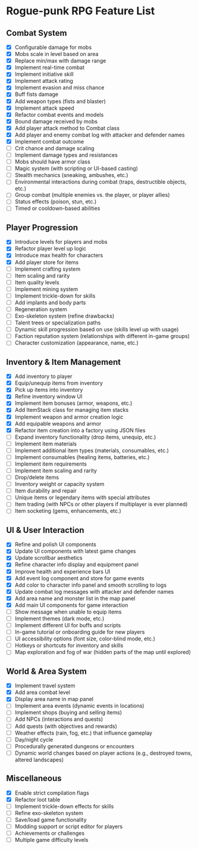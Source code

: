# Rogue-punk RPG Feature List

## Combat System

- [x] Configurable damage for mobs
- [x] Mobs scale in level based on area
- [x] Replace min/max with damage range
- [x] Implement real-time combat
- [x] Implement initiative skill
- [x] Implement attack rating
- [x] Implement evasion and miss chance
- [x] Buff fists damage
- [x] Add weapon types (fists and blaster)
- [x] Implement attack speed
- [x] Refactor combat events and models
- [x] Bound damage received by mobs
- [x] Add player attack method to Combat class
- [x] Add player and enemy combat log with attacker and defender names
- [x] Implement combat outcome
- [ ] Crit chance and damage scaling
- [ ] Implement damage types and resistances
- [ ] Mobs should have armor class
- [ ] Magic system (with scripting or UI-based casting)
- [ ] Stealth mechanics (sneaking, ambushes, etc.)
- [ ] Environmental interactions during combat (traps, destructible objects, etc.)
- [ ] Group combat (multiple enemies vs. the player, or player allies)
- [ ] Status effects (poison, stun, etc.)
- [ ] Timed or cooldown-based abilities

## Player Progression

- [x] Introduce levels for players and mobs
- [x] Refactor player level up logic
- [x] Introduce max health for characters
- [x] Add player store for items
- [ ] Implement crafting system
- [ ] Item scaling and rarity
- [ ] Item quality levels
- [ ] Implement mining system
- [ ] Implement trickle-down for skills
- [ ] Add implants and body parts
- [ ] Regeneration system
- [ ] Exo-skeleton system (refine drawbacks)
- [ ] Talent trees or specialization paths
- [ ] Dynamic skill progression based on use (skills level up with usage)
- [ ] Faction reputation system (relationships with different in-game groups)
- [ ] Character customization (appearance, name, etc.)

## Inventory & Item Management

- [x] Add inventory to player
- [x] Equip/unequip items from inventory
- [x] Pick up items into inventory
- [x] Refine inventory window UI
- [x] Implement item bonuses (armor, weapons, etc.)
- [x] Add ItemStack class for managing item stacks
- [x] Implement weapon and armor creation logic
- [x] Add equipable weapons and armor
- [x] Refactor item creation into a factory using JSON files
- [ ] Expand inventory functionality (drop items, unequip, etc.)
- [ ] Implement item materials
- [ ] Implement additional item types (materials, consumables, etc.)
- [ ] Implement consumables (healing items, batteries, etc.)
- [ ] Implement item requirements
- [ ] Implement item scaling and rarity
- [ ] Drop/delete items
- [ ] Inventory weight or capacity system
- [ ] Item durability and repair
- [ ] Unique items or legendary items with special attributes
- [ ] Item trading (with NPCs or other players if multiplayer is ever planned)
- [ ] Item socketing (gems, enhancements, etc.)

## UI & User Interaction

- [x] Refine and polish UI components
- [x] Update UI components with latest game changes
- [x] Update scrollbar aesthetics
- [x] Refine character info display and equipment panel
- [x] Improve health and experience bars UI
- [x] Add event log component and store for game events
- [x] Add color to character info panel and smooth scrolling to logs
- [x] Update combat log messages with attacker and defender names
- [x] Add area name and monster list in the map panel
- [x] Add main UI components for game interaction
- [ ] Show message when unable to equip items
- [ ] Implement themes (dark mode, etc.)
- [ ] Implement different UI for buffs and scripts
- [ ] In-game tutorial or onboarding guide for new players
- [ ] UI accessibility options (font size, color-blind mode, etc.)
- [ ] Hotkeys or shortcuts for inventory and skills
- [ ] Map exploration and fog of war (hidden parts of the map until explored)

## World & Area System

- [x] Implement travel system
- [x] Add area combat level
- [x] Display area name in map panel
- [ ] Implement area events (dynamic events in locations)
- [ ] Implement shops (buying and selling items)
- [ ] Add NPCs (interactions and quests)
- [ ] Add quests (with objectives and rewards)
- [ ] Weather effects (rain, fog, etc.) that influence gameplay
- [ ] Day/night cycle
- [ ] Procedurally generated dungeons or encounters
- [ ] Dynamic world changes based on player actions (e.g., destroyed towns, altered landscapes)

## Miscellaneous

- [x] Enable strict compilation flags
- [x] Refactor loot table
- [ ] Implement trickle-down effects for skills
- [ ] Refine exo-skeleton system
- [ ] Save/load game functionality
- [ ] Modding support or script editor for players
- [ ] Achievements or challenges
- [ ] Multiple game difficulty levels
